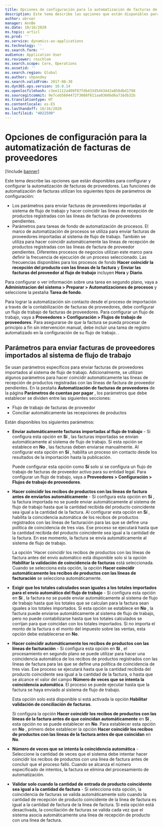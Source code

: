 ```yaml
---
title: Opciones de configuración para la automatización de facturas de proveedores (versión preliminar)
description: Este tema describe las opciones que están disponibles para configurar y configurar la automatización de facturas de proveedores.
author: abruer
manager: AnnBe
ms.date: 10/16/2020
ms.topic: articl
ms.prod: ''
ms.service: dynamics-ax-applications
ms.technology: ''
ms.search.form: ''
audience: Application User
ms.reviewer: roschlom
ms.search.scope: Core, Operations
ms.assetid: ''
ms.search.region: Global
ms.author: shpandey
ms.search.validFrom: 2017-08-30
ms.dyn365.ops.version: 10.0.14
ms.openlocfilehash: c3ee1112a409f87fdb433d5d43442a858dbd1798
ms.sourcegitcommit: 9e7ceb5604472f3088f611aa0360bd6a716db32b
ms.translationtype: HT
ms.contentlocale: es-ES
ms.lasthandoff: 10/16/2020
ms.locfileid: "4022599"
---
```

# <a name="setup-options-for-vendor-invoice-automation"></a>Opciones de configuración para la automatización de facturas de proveedores

[!include [banner](../includes/banner.md)]

Este tema describe las opciones que están disponibles para configurar y configurar la automatización de facturas de proveedores. Las funciones de automatización de facturas utilizan los siguientes tipos de parámetros de configuración:

- Los parámetros para enviar facturas de proveedores importadas al sistema de flujo de trabajo y hacer coincidir las líneas de recepción de productos registradas con las líneas de facturas de proveedores pendientes.
- Parámetros para tareas de fondo de automatización de procesos. El marco de automatización de procesos se utiliza para enviar facturas de proveedores importadas al sistema de flujo de trabajo. También se utiliza para hacer coincidir automáticamente las líneas de recepción de productos registradas con las líneas de factura de proveedor pendientes. Diferentes procesos de negocios utilizan este marco para definir la frecuencia de ejecución de un proceso seleccionado. Las frecuencias disponibles para los procesos de fondo **Hacer coincidir la recepción del producto con las líneas de la factura** y **Enviar las facturas del proveedor al flujo de trabajo** incluyen **Hora** y **Diario**.

Para configurar o ver información sobre una tarea en segundo plano, vaya a **Administracion del sistema \> Preparar \> Automatizaciones de procesos** y seleccione la pestaña **Tarea de fondo**.

Para lograr la automatización sin contacto desde el proceso de importación a través de la contabilización de facturas de proveedores, debe configurar un flujo de trabajo de facturas de proveedores. Para configurar un flujo de trabajo, vaya a **Proveedores > Configuración > Flujos de trabajo de proveedores**. Para asegurarse de que la factura se pueda procesar de principio a fin sin intervención manual, debe incluir una tarea de registro automatizado en la configuración de su flujo de trabajo. .

## <a name="parameters-for-submitting-imported-vendor-invoices-to-the-workflow-system"></a>Parámetros para enviar facturas de proveedores importados al sistema de flujo de trabajo

Se usan parámetros específicos para enviar facturas de proveedores importados al sistema de flujo de trabajo. Adicionalmente, se utilizan algunos parámetros para hacer coincidir automáticamente las líneas de recepción de productos registradas con las líneas de factura de proveedor pendientes. En la pestaña **Automatización de facturas de proveedores** de la página **Parámetros de cuentas por pagar** , los parámetros que debe establecer se dividen entre las siguientes secciones:

- Flujo de trabajo de facturas de proveedor
- Conciliar automáticamente las recepciones de productos

Están disponibles los siguientes parámetros:

- **Enviar automáticamente facturas importadas al flujo de trabajo** - Si configura esta opción en **Sí** , las facturas importadas se envían automáticamente al sistema de flujo de trabajo. Si esta opción se establece en **No** , las facturas deben enviarse manualmente. Al configurar esta opción en **Sí** , habilita un proceso sin contacto desde los resultados de la importación hasta la publicación.

    Puede configurar esta opción como **Sí** solo si se configura un flujo de trabajo de facturas de proveedor activo para su entidad legal. Para configurar un flujo de trabajo, vaya a **Proveedores \> Configuración \> Flujos de trabajo de proveedores**.

- **Hacer coincidir los recibos de productos con las líneas de factura antes de enviarlos automáticamente** - Si configura esta opción en **Sí** , la factura importada no se puede enviar automáticamente al sistema de flujo de trabajo hasta que la cantidad recibida del producto coincidente sea igual a la cantidad de la factura. Al configurar esta opción en **Sí** , habilita la coincidencia automática de los recibos de productos registrados con las líneas de facturación para las que se define una política de coincidencia de tres vías. Ese proceso se ejecutará hasta que la cantidad recibida del producto coincidente sea igual a la cantidad de la factura. En ese momento, la factura se envía automáticamente al sistema de flujo de trabajo.

    La opción 'Hacer coincidir los recibos de productos con las líneas de factura antes del envío automático está disponible solo si la opción **Habilitar la validación de coincidencia de facturas** está seleccionada. Cuando se selecciona esta opción, la opción **Hacer coincidir automáticamente los recibos de productos con las líneas de facturación** se selecciona automáticamente.

- **Exigir que los totales calculados sean iguales a los totales importados para el envío automático del flujo de trabajo** - Si configura esta opción en **Sí** , la factura no se puede enviar automáticamente al sistema de flujo de trabajo hasta que los totales que se calculan para la factura sean iguales a los totales importados. Si esta opción se establece en **No** , la factura puede enviarse automáticamente al sistema de flujo de trabajo, pero no puede contabilizarse hasta que los totales calculados se corrijan para que coincidan con los totales importados. Si no importa el monto de la factura o el monto del impuesto sobre las ventas, esta opción debe establecerse en **No**.
- **Hacer coincidir automáticamente los recibos de productos con las líneas de facturación** - Si configura esta opción en **Sí** , el procesamiento en segundo plano se puede utilizar para hacer una coincidencia automática de los recibos de productos registrados con las líneas de factura para las que se define una política de coincidencia de tres vías. Ese proceso se ejecutará hasta que la cantidad recibida del producto coincidente sea igual a la cantidad de la factura, o hasta que se alcance el valor del campo **Número de veces que se intenta la coincidencia automática**. El proceso se puede ejecutar hasta que la factura se haya enviado al sistema de flujo de trabajo.

    Esta opción solo está disponible si está activada la opción **Habilitar validación de conciliación de facturas**.

    Si configura la opción **Hacer coincidir los recibos de productos con las líneas de la factura antes de que coincidan automáticamente** en **Sí** , esta opción no se puede establecer en **No**. Para establecer esta opción en **No** , primero debe establecer la opción **Hacer coincidir los recibos de productos con las líneas de la factura antes de que coincidan** en **No**.

- **Número de veces que se intenta la coincidencia automática** - Seleccione la cantidad de veces que el sistema debe intentar hacer coincidir los recibos de productos con una línea de factura antes de concluir que el proceso falló. Cuando se alcanza el número especificado de intentos, la factura se elimina del procesamiento de automatización.
- **Validar solo cuando la cantidad de entrada de producto coincidente sea igual a la cantidad de factura** - Si selecciona esta opción, la coincidencia de facturas se valida automáticamente solo cuando la cantidad de recepción de producto coincidente de la línea de factura es igual a la cantidad de factura de la línea de factura. Si esta opción está desactivada, la conciliación de facturas se valida cada vez que el sistema asocia automáticamente una línea de recepción de producto con una línea de factura.
